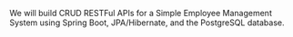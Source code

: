 We will build CRUD RESTFul APIs for a Simple Employee Management System using Spring Boot, JPA/Hibernate, and the PostgreSQL database. 
